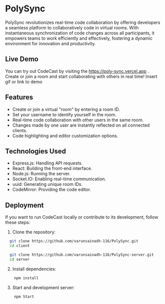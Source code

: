 
# PolySync
PolySync revolutionizes real-time code collaboration by offering developers a seamless platform to collaboratively code in virtual rooms. With instantaneous synchronization of code changes across all participants, it empowers teams to work efficiently and effectively, fostering a dynamic environment for innovation and productivity.


## Live Demo
You can try out CodeCast by visiting the https://poly-sync.vercel.app . Create or join a room and start collaborating with others in real time!
Insert gif or link to demo


## Features

- Create or join a virtual "room" by entering a room ID.
- Set your username to identify yourself in the room.
- Real-time code collaboration with other users in the same room.
- Changes made by one user are instantly reflected on all connected clients.
- Code highlighting and editor customization options.


## Technologies Used

- Express.js: Handling API requests.
- React: Building the front-end interface.
- Node.js: Running the server.
- Socket.IO: Enabling real-time communication.
- uuid: Generating unique room IDs.
- CodeMirror: Providing the code editor.
## Deployment
If you want to run CodeCast locally or contribute to its development, follow these steps:

1. Clone the repository:

```bash
  git clone https://github.com/varunsainadh-116/PolySync.git
  cd client
```

```bash
  git clone https://github.com/varunsainadh-116/PolySync-server.git
  cd server
```
2. Install dependencies:
```bash
    npm install
```
3. Start and development server:
```bash
    npm Start
```
